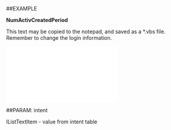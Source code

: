 

##EXAMPLE

**NumActivCreatedPeriod**

This text may be copied to the notepad, and saved as a *.vbs file. Remember to change the login information.

![](../../Examples/vbs/SOCounter.NumActivitiesCreatedPeriod.vb.txt)







##PARAM: intent

IListTextItem - value from intent table



